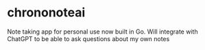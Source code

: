 # chrononoteai
Note taking app for personal use now built in Go. Will integrate with ChatGPT to be able to ask questions about my own notes
